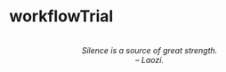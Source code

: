 # workflowTrial
<!-- QUOTE:START -->
<p align="center"><br><i>Silence is a source of great strength.</i><br><i>– Laozi.</i><br></p>
<!-- QUOTE:END -->

